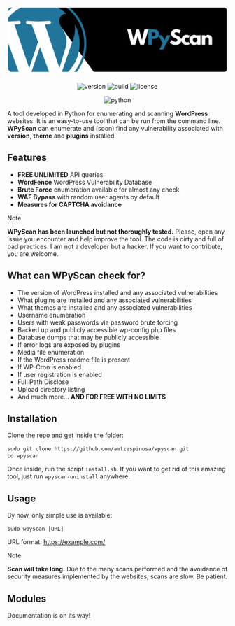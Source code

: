 ![WPyScan](wpyscan_banner.png)
---
<div align="center">

![version](https://img.shields.io/badge/version-1.0.0-blue)
![build](https://img.shields.io/badge/build-passing-green)
![license](https://img.shields.io/badge/license-GPLv3-lightgrey)

![python](https://img.shields.io/badge/Python-3.11-FFDA4A.svg?style=flat&logo=python&logoColor=white&labelColor=blue)

</div>

A tool developed in Python for enumerating and scanning **WordPress** websites. It is an easy-to-use tool that can be run from the command line. **WPyScan** can enumerate and (soon) find any vulnerability associated with **version**, **theme** and **plugins** installed.

## Features
- **FREE UNLIMITED** API queries
- **WordFence** WordPress Vulnerability Database
- **Brute Force** enumeration available for almost any check
- **WAF Bypass** with random user agents by default
- **Measures for CAPTCHA avoidance**

> [!NOTE]
> **WPyScan has been launched but not thoroughly tested.** Please, open any issue you encounter and help improve the tool. The code is dirty and full of bad practices. I am not a developer but a hacker. If you want to contribute, you are welcome.

## What can WPyScan check for?
- The version of WordPress installed and any associated vulnerabilities
- What plugins are installed and any associated vulnerabilities
- What themes are installed and any associated vulnerabilities
- Username enumeration
- Users with weak passwords via password brute forcing
- Backed up and publicly accessible wp-config.php files
- Database dumps that may be publicly accessible
- If error logs are exposed by plugins
- Media file enumeration
- If the WordPress readme file is present
- If WP-Cron is enabled
- If user registration is enabled
- Full Path Disclose
- Upload directory listing
- And much more... **AND FOR FREE WITH NO LIMITS**

## Installation

Clone the repo and get inside the folder:
```
sudo git clone https://github.com/amtzespinosa/wpyscan.git
cd wpyscan
```
Once inside, run the script `install.sh`. If you want to get rid of this amazing tool, just run `wpyscan-uninstall` anywhere.

## Usage

By now, only simple use is available:

```
sudo wpyscan [URL]
```

URL format: https://example.com/

> [!NOTE]
> **Scan will take long.** Due to the many scans performed and the avoidance of security measures implemented by the websites, scans are slow. Be patient.

## Modules

Documentation is on its way! 
